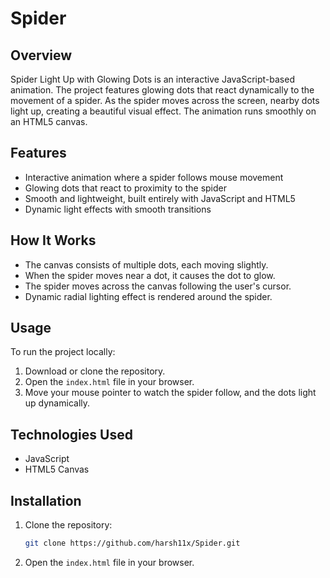 # Spider

## Overview
Spider Light Up with Glowing Dots is an interactive JavaScript-based animation. The project features glowing dots that react dynamically to the movement of a spider. As the spider moves across the screen, nearby dots light up, creating a beautiful visual effect. The animation runs smoothly on an HTML5 canvas.

## Features
- Interactive animation where a spider follows mouse movement
- Glowing dots that react to proximity to the spider
- Smooth and lightweight, built entirely with JavaScript and HTML5
- Dynamic light effects with smooth transitions

## How It Works
- The canvas consists of multiple dots, each moving slightly.
- When the spider moves near a dot, it causes the dot to glow.
- The spider moves across the canvas following the user's cursor.
- Dynamic radial lighting effect is rendered around the spider.

## Usage
To run the project locally:
1. Download or clone the repository.
2. Open the `index.html` file in your browser.
3. Move your mouse pointer to watch the spider follow, and the dots light up dynamically.

## Technologies Used
- JavaScript
- HTML5 Canvas

## Installation
1. Clone the repository:
    ```bash
    git clone https://github.com/harsh11x/Spider.git
    ```
2. Open the `index.html` file in your browser.


